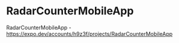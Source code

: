 # RadarCounterMobileApp
RadarCounterMobileApp - https://expo.dev/accounts/h9z3f/projects/RadarCounterMobileApp
